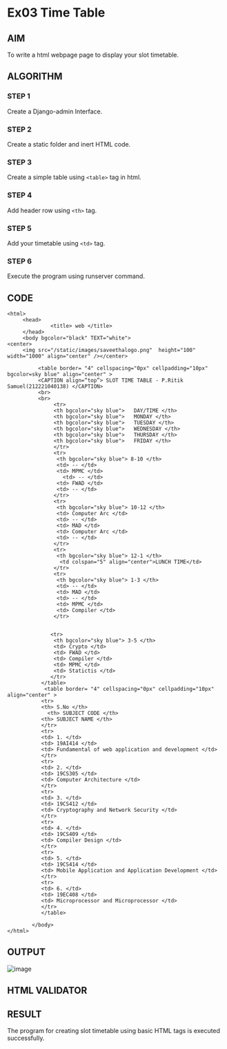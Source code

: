 # Ex03 Time Table

## AIM
To write a html webpage page to display your slot timetable.

## ALGORITHM
### STEP 1
Create a Django-admin Interface.

### STEP 2
Create a static folder and inert HTML code.

### STEP 3
Create a simple table using ```<table>``` tag in html.

### STEP 4
Add header row using ```<th>``` tag.

### STEP 5
Add your timetable using ```<td>``` tag.

### STEP 6
Execute the program using runserver command.

## CODE
```
<html>
     <head>
              <title> web </title>
     </head>
     <body bgcolor="black" TEXT="white">
<center>
     <img src="/static/images/saveethalogo.png"  height="100" width="1000" align="center" /></center>
          
          <table border= "4" cellspacing="0px" cellpadding="10px" bgcolor=sky blue" align="center" >
          <CAPTION align=“top”> SLOT TIME TABLE - P.Ritik Samuel(212221040138) </CAPTION>
          <br>
          <br>
               <tr> 
               <th bgcolor="sky blue">   DAY/TIME </th>
               <th bgcolor="sky blue">   MONDAY </th>
               <th bgcolor="sky blue">   TUESDAY </th>
               <th bgcolor="sky blue">   WEDNESDAY </th>
               <th bgcolor="sky blue">   THURSDAY </th>
               <th bgcolor="sky blue">   FRIDAY </th>
               </tr>
               <tr>
                <th bgcolor="sky blue"> 8-10 </th>
                <td> -- </td>
                <td> MPMC </td>
                  <td> -- </td>
                <td> FWAD </td>
                <td> -- </td>
               </tr>
               <tr>
                <th bgcolor="sky blue"> 10-12 </th>
                <td> Computer Arc </td>
                <td> -- </td>
                <td> MAD </td>
                <td> Computer Arc </td>
                <td> -- </td>
               </tr>
               <tr>
                <th bgcolor="sky blue"> 12-1 </th>
                 <td colspan="5" align="center">LUNCH TIME</td>
               </tr>
               <tr>
                <th bgcolor="sky blue"> 1-3 </th>
                <td> -- </td>
                <td> MAD </td>
                <td> -- </td>
                <td> MPMC </td>
                <td> Compiler </td>
               </tr>
               
              
              <tr>
               <th bgcolor="sky blue"> 3-5 </th>
               <td> Crypto </td>
               <td> FWAD </td>
               <td> Compiler </td> 
               <td> MPMC </td> 
               <td> Statictis </td>
              </tr>
           </table>
            <table border= "4" cellspacing="0px" cellpadding="10px"  align="center" >
           <tr>
           <th> S.No </th>
             <th> SUBJECT CODE </th>
           <th> SUBJECT NAME </th>
           </tr>
           <tr> 
           <td> 1. </td>
           <td> 19AI414 </td>
           <td> Fundamental of web application and development </td>
           </tr>
           <tr>
           <td> 2. </td>
           <td> 19CS305 </td>
           <td> Computer Architecture </td>
           </tr>
           <tr>
           <td> 3. </td>
           <td> 19CS412 </td> 
           <td> Cryptography and Network Security </td>
           </tr>
           <tr>
           <td> 4. </td>
           <td> 19CS409 </td>
           <td> Compiler Design </td>
           </tr>
           <tr>
           <td> 5. </td>
           <td> 19CS414 </td>
           <td> Mobile Application and Application Development </td>
           </tr>
           <tr>
           <td> 6. </td>
           <td> 19EC408 </td>
           <td> Microprocessor and Microprocessor </td>
           </tr>
           </table>
              
        </body>
</html>
```
## OUTPUT

![image](https://github.com/ritiksamuel/slot/assets/130056055/6af3497c-e0b8-47a9-be98-6ebe880765d3)


## HTML VALIDATOR


## RESULT
The program for creating slot timetable using basic HTML tags is executed successfully.
